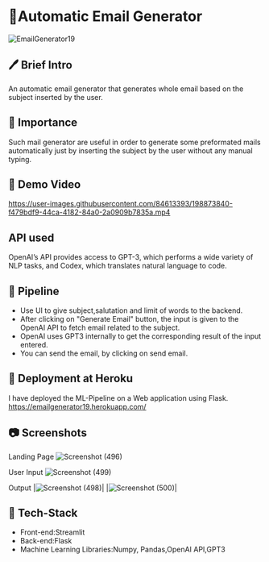 # 📧Automatic Email Generator
![EmailGenerator19](https://user-images.githubusercontent.com/84613393/198873168-4489c84d-60dc-475f-bb1d-693660cf9f50.png)

## 🖊 Brief Intro 
An automatic email generator that generates whole email based on the subject inserted by the user.

## 📌 Importance 
Such mail generator are useful in order to generate some preformated mails automatically just by inserting the subject by the user without any manual typing.

## 🎥 Demo Video 
https://user-images.githubusercontent.com/84613393/198873840-f479bdf9-44ca-4182-84a0-2a0909b7835a.mp4

## API used
OpenAI’s API provides access to GPT-3, which performs a wide variety of NLP tasks, and Codex, which translates natural language to code.

## 🔁 Pipeline 
<ul>
  <li> Use UI to give subject,salutation and limit of words to the backend. </li>
  <li> After clicking on "Generate Email" button, the input is given to the OpenAI API to fetch email related to the subject.</li>
  <li> OpenAI uses GPT3 internally to get the corresponding result of the input entered. </li>
  <li> You can send the email, by clicking on send email. </li>
</ul>

## 🎯 Deployment at Heroku
I have deployed the ML-Pipeline on a Web application using Flask.
https://emailgenerator19.herokuapp.com/

## 📷 Screenshots
Landing Page 
![Screenshot (496)](https://user-images.githubusercontent.com/84613393/198874393-dd7d507f-ba90-44bd-953a-4a549a5422d4.png)

User Input
![Screenshot (499)](https://user-images.githubusercontent.com/84613393/198874444-6fab3083-5d2c-435b-9fe3-45318cbc6166.png)

Output
|![Screenshot (498)](https://user-images.githubusercontent.com/84613393/198874431-83331fce-390e-4ceb-b4e1-051a2ffab724.png)|
|![Screenshot (500)](https://user-images.githubusercontent.com/84613393/198874530-1f28771e-d2c8-43ac-82b7-cab835342066.png)|


 ## 🔨 Tech-Stack
 <ul>
  <li> Front-end:Streamlit </li>
  <li> Back-end:Flask </li>
  <li> Machine Learning Libraries:Numpy, Pandas,OpenAI API,GPT3</li>
 </ul>
